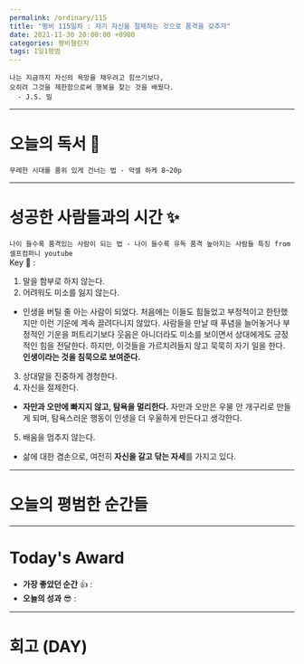```yaml
---
permalink: /ordinary/115
title: "평비 115일차 : 자기 자신을 절제하는 것으로 품격을 갖추자"
date: 2021-11-30 20:00:00 +0900
categories: 평비챌린지
tags: 1일1평범
---
```

```
나는 지금까지 자신의 욕망을 채우려고 힘쓰기보다,
오히려 그것을 제한함으로써 행복을 찾는 것을 배웠다.
  - J.S. 밀
```

---
# 오늘의 독서 📕
`무례한 시대를 품위 있게 건너는 법 - 악셀 하케 8~20p`  


---
# 성공한 사람들과의 시간 ✨
`나이 들수록 품격있는 사람이 되는 법 - 나이 들수록 유독 품격 높아지는 사람들 특징 from 셀프컴퍼니 youtube`  
Key 🔑 :
1. 말을 함부로 하지 않는다.
2. 어려워도 미소를 잃지 않는다.
  - 인생을 버틸 줄 아는 사람이 되었다. 처음에는 이들도 힘들었고 부정적이고 한탄했지만 이런 기운에 계속 끌려다니지 않았다. 사람들을 만날 때 푸념을 늘어놓거나 부정적인 기운을 퍼트리기보다 웃음은 아니더라도 미소를 보이면서 상대에게도 긍정적인 힘을 전달한다. 하지만, 이것들을 가르치려들지 않고 묵묵히 자기 일을 한다. **인생이라는 것을 침묵으로 보여준다.**
3. 상대말을 진중하게 경청한다.
4. 자신을 절제한다.
  - **자만과 오만에 빠지지 않고, 탐욕을 멀리한다.** 자만과 오만은 우물 안 개구리로 만들게 되며, 탐욕스러운 행동이 인생을 더 우울하게 만든다고 생각한다.
5. 배움을 멈추지 않는다.
  - 삶에 대한 겸손으로, 여전히 **자신을 갈고 닦는 자세**를 가지고 있다.

---
# 오늘의 평범한 순간들

---
# Today's Award
- **가장 좋았던 순간** 👍 : 
- **오늘의 성과** 😎 : 

---
# 회고 (DAY)
